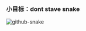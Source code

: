 ### 小目标：dont stave snake

<picture>
  <source media="(prefers-color-scheme: dark)" srcset="<https://raw.githubusercontent.com/jiguangmac/jiguangmac/output/github-contribution-grid-snake-dark.svg>" />
  <source media="(prefers-color-scheme: light)" srcset="<https://raw.githubusercontent.com/jiguangmac/jiguangmac/output/github-contribution-grid-snake.svg>" />
  <img alt="github-snake" src="<https://raw.githubusercontent.com/jiguangmac/jiguangmac/output/github-contribution-grid-snake.svg>" />
</picture>

